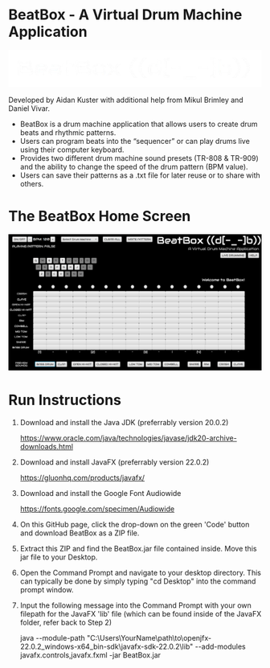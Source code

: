 # BeatBox - A Virtual Drum Machine Application

![image alt](https://github.com/aidankuster/BeatBox/blob/main/BeatBoxLogo-removebg-preview.png?raw=true)

Developed by Aidan Kuster with additional help from Mikul Brimley and Daniel Vivar.

- BeatBox is a drum machine application that allows users to create drum beats and rhythmic patterns.
- Users can program beats into the “sequencer” or can play drums live using their computer keyboard.
- Provides two different drum machine sound presets (TR-808 & TR-909) and the ability to change the speed of the drum pattern (BPM value).
- Users can save their patterns as a .txt file for later reuse or to share with others.

# The BeatBox Home Screen
![image alt](https://github.com/aidankuster/BeatBox/blob/main/Screenshot%20(137).png?raw=true)

# Run Instructions
  1. Download and install the Java JDK (preferrably version 20.0.2)
     
     https://www.oracle.com/java/technologies/javase/jdk20-archive-downloads.html
  2. Download and install JavaFX (preferrably version 22.0.2)

     https://gluonhq.com/products/javafx/
  3. Download and install the Google Font Audiowide

     https://fonts.google.com/specimen/Audiowide
  4. On this GitHub page, click the drop-down on the green 'Code' button and download BeatBox as a ZIP file.
  5. Extract this ZIP and find the BeatBox.jar file contained inside. Move this jar file to your Desktop.
  6. Open the Command Prompt and navigate to your desktop directory. This can typically be done by simply typing "cd Desktop" into the command prompt window.
  7. Input the following message into the Command Prompt with your own filepath for the JavaFX 'lib' file (which can be found inside of the JavaFX folder, refer back to Step 2)
     
     java --module-path "C:\Users\YourName\path\to\openjfx-22.0.2_windows-x64_bin-sdk\javafx-sdk-22.0.2\lib" --add-modules javafx.controls,javafx.fxml -jar BeatBox.jar
  
